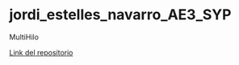 # jordi_estelles_navarro_AE3_SYP

MultiHilo


[Link del repositorio](https://github.com/joestna/jordi_estelles_navarro_AE3_SYP.git)
